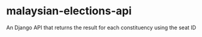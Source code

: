 # malaysian-elections-api
An Django API that returns the result for each constituency using the seat ID

